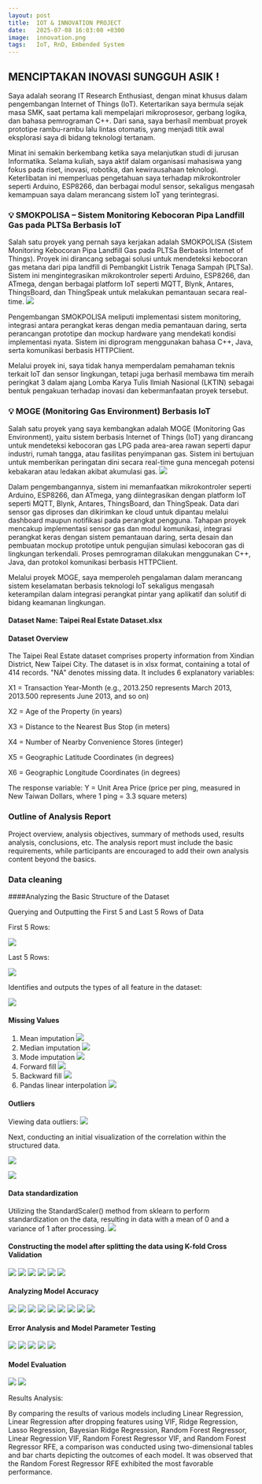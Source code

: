 ```yaml
---
layout: post
title:  IOT & INNOVATION PROJECT
date:   2025-07-08 16:03:00 +0300
image:  innovation.png
tags:   IoT, RnD, Embended System
---
```



## MENCIPTAKAN INOVASI SUNGGUH ASIK !

Saya adalah seorang IT Research Enthusiast, dengan minat khusus dalam pengembangan Internet of Things (IoT). Ketertarikan saya bermula sejak masa SMK, saat pertama kali mempelajari mikroprosesor, gerbang logika, dan bahasa pemrograman C++. Dari sana, saya berhasil membuat proyek prototipe rambu-rambu lalu lintas otomatis, yang menjadi titik awal eksplorasi saya di bidang teknologi tertanam.

Minat ini semakin berkembang ketika saya melanjutkan studi di jurusan Informatika. Selama kuliah, saya aktif dalam organisasi mahasiswa yang fokus pada riset, inovasi, robotika, dan kewirausahaan teknologi. Keterlibatan ini memperluas pengetahuan saya terhadap mikrokontroler seperti Arduino, ESP8266, dan berbagai modul sensor, sekaligus mengasah kemampuan saya dalam merancang sistem IoT yang terintegrasi.

### 💡 SMOKPOLISA – Sistem Monitoring Kebocoran Pipa Landfill Gas pada PLTSa Berbasis IoT
Salah satu proyek yang pernah saya kerjakan adalah SMOKPOLISA (Sistem Monitoring Kebocoran Pipa Landfill Gas pada PLTSa Berbasis Internet of Things). Proyek ini dirancang sebagai solusi untuk mendeteksi kebocoran gas metana dari pipa landfill di Pembangkit Listrik Tenaga Sampah (PLTSa). Sistem ini mengintegrasikan mikrokontroler seperti Arduino, ESP8266, dan ATmega, dengan berbagai platform IoT seperti MQTT, Blynk, Antares, ThingsBoard, dan ThingSpeak untuk melakukan pemantauan secara real-time.
![]({{site.baseurl}}/img/smokpolisa.png)

Pengembangan SMOKPOLISA meliputi implementasi sistem monitoring, integrasi antara perangkat keras dengan media pemantauan daring, serta perancangan prototipe dan mockup hardware yang mendekati kondisi implementasi nyata. Sistem ini diprogram menggunakan bahasa C++, Java, serta komunikasi berbasis HTTPClient.

Melalui proyek ini, saya tidak hanya memperdalam pemahaman teknis terkait IoT dan sensor lingkungan, tetapi juga berhasil membawa tim meraih peringkat 3 dalam ajang Lomba Karya Tulis Ilmiah Nasional (LKTIN) sebagai bentuk pengakuan terhadap inovasi dan kebermanfaatan proyek tersebut.

### 💡 MOGE (Monitoring Gas Environment) Berbasis IoT
Salah satu proyek yang saya kembangkan adalah MOGE (Monitoring Gas Environment), yaitu sistem berbasis Internet of Things (IoT) yang dirancang untuk mendeteksi kebocoran gas LPG pada area-area rawan seperti dapur industri, rumah tangga, atau fasilitas penyimpanan gas. Sistem ini bertujuan untuk memberikan peringatan dini secara real-time guna mencegah potensi kebakaran atau ledakan akibat akumulasi gas.
![]({{site.baseurl}}/img/moge.png)

Dalam pengembangannya, sistem ini memanfaatkan mikrokontroler seperti Arduino, ESP8266, dan ATmega, yang diintegrasikan dengan platform IoT seperti MQTT, Blynk, Antares, ThingsBoard, dan ThingSpeak. Data dari sensor gas diproses dan dikirimkan ke cloud untuk dipantau melalui dashboard maupun notifikasi pada perangkat pengguna.
Tahapan proyek mencakup implementasi sensor gas dan modul komunikasi, integrasi perangkat keras dengan sistem pemantauan daring, serta desain dan pembuatan mockup prototipe untuk pengujian simulasi kebocoran gas di lingkungan terkendali. Proses pemrograman dilakukan menggunakan C++, Java, dan protokol komunikasi berbasis HTTPClient.

Melalui proyek MOGE, saya memperoleh pengalaman dalam merancang sistem keselamatan berbasis teknologi IoT sekaligus mengasah keterampilan dalam integrasi perangkat pintar yang aplikatif dan solutif di bidang keamanan lingkungan.

#### Dataset Name: Taipei Real Estate Dataset.xlsx

#### Dataset Overview

The Taipei Real Estate dataset comprises property information from Xindian District, New Taipei City. The dataset is in xlsx format, containing a total of 414 records. "NA" denotes missing data. It includes 6 explanatory variables:

X1 = Transaction Year-Month (e.g., 2013.250 represents March 2013, 2013.500 represents June 2013, and so on)

X2 = Age of the Property (in years)

X3 = Distance to the Nearest Bus Stop (in meters)

X4 = Number of Nearby Convenience Stores (integer)

X5 = Geographic Latitude Coordinates (in degrees)

X6 = Geographic Longitude Coordinates (in degrees)

The response variable:
Y = Unit Area Price (price per ping, measured in New Taiwan Dollars, where 1 ping = 3.3 square meters)

### Outline of Analysis Report

Project overview, analysis objectives, summary of methods used, results analysis, conclusions, etc. The analysis report must include the basic requirements, while participants are encouraged to add their own analysis content beyond the basics.

### Data cleaning

####Analyzing the Basic Structure of the Dataset

Querying and Outputting the First 5 and Last 5 Rows of Data

First 5 Rows:

![]({{site.baseurl}}/img/16.jpg)

Last 5 Rows:

![]({{site.baseurl}}/img/17.jpg)

Identifies and outputs the types of all feature in the dataset:

![]({{site.baseurl}}/img/18.jpg)

#### Missing Values 
1. Mean imputation
![]({{site.baseurl}}/img/19.jpg)
2. Median imputation
![]({{site.baseurl}}/img/20.jpg)
3. Mode imputation
![]({{site.baseurl}}/img/21.jpg)
4. Forward fill
![]({{site.baseurl}}/img/22.jpg)
5. Backward fill
![]({{site.baseurl}}/img/23.jpg)
6. Pandas linear interpolation
![]({{site.baseurl}}/img/24.jpg)

#### Outliers

Viewing data outliers:
![]({{site.baseurl}}/img/25.jpg)

Next, conducting an initial visualization of the correlation within the structured data.

![]({{site.baseurl}}/img/27.jpg)

![]({{site.baseurl}}/img/28.jpg)

#### Data standardization

Utilizing the StandardScaler() method from sklearn to perform standardization on the data, resulting in data with a mean of 0 and a variance of 1 after processing.
![]({{site.baseurl}}/img/26.jpg)

#### Constructing the model after splitting the data using K-fold Cross Validation

![]({{site.baseurl}}/img/29.jpg)
![]({{site.baseurl}}/img/30.jpg)
![]({{site.baseurl}}/img/31.jpg)
![]({{site.baseurl}}/img/32.jpg)
![]({{site.baseurl}}/img/33.jpg)
![]({{site.baseurl}}/img/34.jpg)

#### Analyzing Model Accuracy
![]({{site.baseurl}}/img/35.jpg)
![]({{site.baseurl}}/img/36.jpg)
![]({{site.baseurl}}/img/37.jpg)
![]({{site.baseurl}}/img/38.jpg)
![]({{site.baseurl}}/img/39.jpg)
![]({{site.baseurl}}/img/40.jpg)
![]({{site.baseurl}}/img/41.jpg)
![]({{site.baseurl}}/img/42.jpg)
![]({{site.baseurl}}/img/43.jpg)

#### Error Analysis and Model Parameter Testing
![]({{site.baseurl}}/img/44.jpg)
![]({{site.baseurl}}/img/45.jpg)
![]({{site.baseurl}}/img/46.jpg)
![]({{site.baseurl}}/img/47.jpg)
![]({{site.baseurl}}/img/48.jpg)


#### Model Evaluation
![]({{site.baseurl}}/img/49.jpg)
![]({{site.baseurl}}/img/50.jpg)

Results Analysis:

By comparing the results of various models including Linear Regression, Linear Regression after dropping features using VIF, Ridge Regression, Lasso Regression, Bayesian Ridge Regression, Random Forest Regressor, Linear Regression VIF, Random Forest Regressor VIF, and Random Forest Regressor RFE, a comparison was conducted using two-dimensional tables and bar charts depicting the outcomes of each model. It was observed that the Random Forest Regressor RFE exhibited the most favorable performance.
